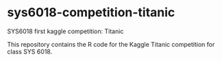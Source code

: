 # sys6018-competition-titanic
SYS6018 first kaggle competition: Titanic

This repository contains the R code for the Kaggle Titanic competition for class SYS 6018.
